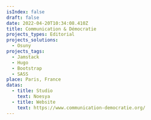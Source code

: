 ```yaml
---
isIndex: false
draft: false
date: 2022-04-20T10:34:08.410Z
title: Communication & Démocratie
projects_types: Editorial
projects_solutions:
  - Osuny
projects_tags:
  - Jamstack
  - Hugo
  - Bootstrap
  - SASS
place: Paris, France
datas:
  - title: Studio
    text: Noesya
  - title: Website
    text: https://www.communication-democratie.org/
---
```

